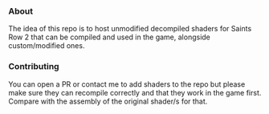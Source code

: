 ### About
The idea of this repo is to host unmodified decompiled shaders for Saints Row 2 that can be compiled and used in the game, alongside custom/modified ones.

### Contributing

You can open a PR or contact me to add shaders to the repo but please make sure they can recompile correctly and that they work in the game first. Compare with the assembly of the original shader/s for that.

